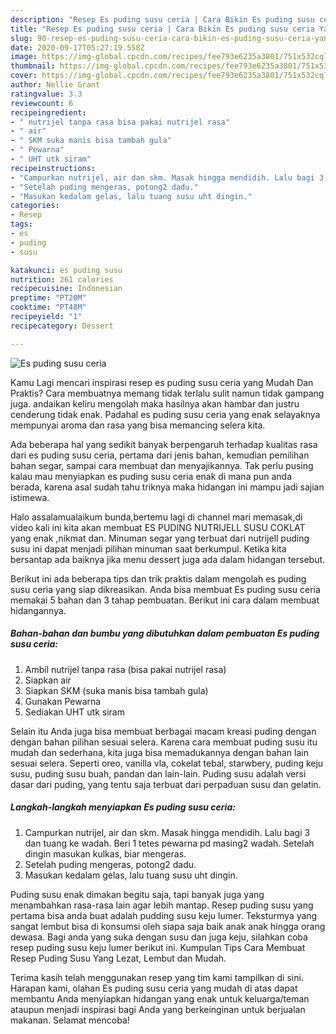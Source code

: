 ```yaml
---
description: "Resep Es puding susu ceria | Cara Bikin Es puding susu ceria Yang Lezat Sekali"
title: "Resep Es puding susu ceria | Cara Bikin Es puding susu ceria Yang Lezat Sekali"
slug: 90-resep-es-puding-susu-ceria-cara-bikin-es-puding-susu-ceria-yang-lezat-sekali
date: 2020-09-17T05:27:19.558Z
image: https://img-global.cpcdn.com/recipes/fee793e6235a3801/751x532cq70/es-puding-susu-ceria-foto-resep-utama.jpg
thumbnail: https://img-global.cpcdn.com/recipes/fee793e6235a3801/751x532cq70/es-puding-susu-ceria-foto-resep-utama.jpg
cover: https://img-global.cpcdn.com/recipes/fee793e6235a3801/751x532cq70/es-puding-susu-ceria-foto-resep-utama.jpg
author: Nellie Grant
ratingvalue: 3.3
reviewcount: 6
recipeingredient:
- " nutrijel tanpa rasa bisa pakai nutrijel rasa"
- " air"
- " SKM suka manis bisa tambah gula"
- " Pewarna"
- " UHT utk siram"
recipeinstructions:
- "Campurkan nutrijel, air dan skm. Masak hingga mendidih. Lalu bagi 3 dan tuang ke wadah. Beri 1 tetes pewarna pd masing2 wadah. Setelah dingin masukan kulkas, biar mengeras."
- "Setelah puding mengeras, potong2 dadu."
- "Masukan kedalam gelas, lalu tuang susu uht dingin."
categories:
- Resep
tags:
- es
- puding
- susu

katakunci: es puding susu 
nutrition: 261 calories
recipecuisine: Indonesian
preptime: "PT20M"
cooktime: "PT48M"
recipeyield: "1"
recipecategory: Dessert

---
```



![Es puding susu ceria](https://img-global.cpcdn.com/recipes/fee793e6235a3801/751x532cq70/es-puding-susu-ceria-foto-resep-utama.jpg)

Kamu Lagi mencari inspirasi resep es puding susu ceria yang Mudah Dan Praktis? Cara membuatnya memang tidak terlalu sulit namun tidak gampang juga. andaikan keliru mengolah maka hasilnya akan hambar dan justru cenderung tidak enak. Padahal es puding susu ceria yang enak selayaknya mempunyai aroma dan rasa yang bisa memancing selera kita.

Ada beberapa hal yang sedikit banyak berpengaruh terhadap kualitas rasa dari es puding susu ceria, pertama dari jenis bahan, kemudian pemilihan bahan segar, sampai cara membuat dan menyajikannya. Tak perlu pusing kalau mau menyiapkan es puding susu ceria enak di mana pun anda berada, karena asal sudah tahu triknya maka hidangan ini mampu jadi sajian istimewa.

Halo assalamualaikum bunda,bertemu lagi di channel mari memasak,di video kali ini kita akan membuat ES PUDING NUTRIJELL SUSU COKLAT yang enak ,nikmat dan. Minuman segar yang terbuat dari nutrijell puding susu ini dapat menjadi pilihan minuman saat berkumpul. Ketika kita bersantap ada baiknya jika menu dessert juga ada dalam hidangan tersebut.


Berikut ini ada beberapa tips dan trik praktis dalam mengolah es puding susu ceria yang siap dikreasikan. Anda bisa membuat Es puding susu ceria memakai 5 bahan dan 3 tahap pembuatan. Berikut ini cara dalam membuat hidangannya.

<!--inarticleads1-->

##### Bahan-bahan dan bumbu yang dibutuhkan dalam pembuatan Es puding susu ceria:

1. Ambil  nutrijel tanpa rasa (bisa pakai nutrijel rasa)
1. Siapkan  air
1. Siapkan  SKM (suka manis bisa tambah gula)
1. Gunakan  Pewarna
1. Sediakan  UHT utk siram


Selain itu Anda juga bisa membuat berbagai macam kreasi puding dengan dengan bahan pilihan sesuai selera. Karena cara membuat puding susu itu mudah dan sederhana, kita juga bisa memadukannya dengan bahan lain sesuai selera. Seperti oreo, vanilla vla, cokelat tebal, starwbery, puding keju susu, puding susu buah, pandan dan lain-lain. Puding susu adalah versi dasar dari puding, yang tentu saja terbuat dari perpaduan susu dan gelatin. 

<!--inarticleads2-->

##### Langkah-langkah menyiapkan Es puding susu ceria:

1. Campurkan nutrijel, air dan skm. Masak hingga mendidih. Lalu bagi 3 dan tuang ke wadah. Beri 1 tetes pewarna pd masing2 wadah. Setelah dingin masukan kulkas, biar mengeras.
1. Setelah puding mengeras, potong2 dadu.
1. Masukan kedalam gelas, lalu tuang susu uht dingin.


Puding susu enak dimakan begitu saja, tapi banyak juga yang menambahkan rasa-rasa lain agar lebih mantap. Resep puding susu yang pertama bisa anda buat adalah pudding susu keju lumer. Teksturmya yang sangat lembut bisa di konsumsi oleh siapa saja baik anak anak hingga orang dewasa. Bagi anda yang suka dengan susu dan juga keju, silahkan coba resep puding susu keju lumer berikut ini. Kumpulan Tips Cara Membuat Resep Puding Susu Yang Lezat, Lembut dan Mudah. 

Terima kasih telah menggunakan resep yang tim kami tampilkan di sini. Harapan kami, olahan Es puding susu ceria yang mudah di atas dapat membantu Anda menyiapkan hidangan yang enak untuk keluarga/teman ataupun menjadi inspirasi bagi Anda yang berkeinginan untuk berjualan makanan. Selamat mencoba!
